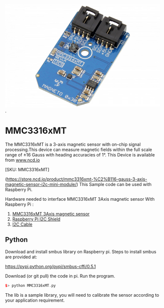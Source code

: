 [![ MMC3316xMT](MMC3316xMT_I2C.png)](https://store.ncd.io/product/mmc3316xmt-%C2%B116-gauss-3-axis-magnetic-sensor-i2c-mini-module/).

#  MMC3316xMT

The MMC3316xMT is a 3-axis magnetic sensor with on-chip signal processing.This device can measure magnetic fields within the full scale range of ±16 Gauss with heading accuracies of 1°.
This Device is available from www.ncd.io 

[SKU: MMC3316xMT]

(https://store.ncd.io/product/mmc3316xmt-%C2%B116-gauss-3-axis-magnetic-sensor-i2c-mini-module/)
This Sample code can be used with Raspberry Pi.

Hardware needed to interface MMC3316xMT 3Axis magnetic sensor With Raspberry Pi :
1. <a href="https://store.ncd.io/product/mmc3316xmt-%C2%B116-gauss-3-axis-magnetic-sensor-i2c-mini-module/">MMC3316xMT 3Axis magnetic sensor</a>
2.  <a href="https://store.ncd.io/product/i2c-shield-for-raspberry-pi-3-pi2-with-outward-facing-i2c-port-terminates-over-hdmi-port/">Raspberry Pi I2C Shield</a>
3. <a href="https://store.ncd.io/product/i%C2%B2c-cable/">I2C Cable</a>

## Python
Download and install smbus library on Raspberry pi. Steps to install smbus are provided at:

https://pypi.python.org/pypi/smbus-cffi/0.5.1

Download (or git pull) the code in pi. Run the program.

```cpp
$> python MMC3316xMT.py
```
The lib is a sample library, you will need to calibrate the sensor according to your application requirement.
